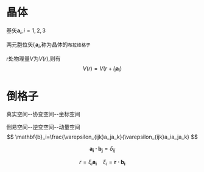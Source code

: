 # 晶体

基矢$\mathbf{a}_i,i=1,2,3$

两元胞位矢$l_i\mathbf{a}_i$,称为晶体的`布拉维格子`

$r$处物理量$V$为$V(r)$,则有
$$
V(r)=V(r+l_i\mathbf{a}_i)
$$

# 倒格子

真实空间--协变空间--坐标空间

倒易空间--逆变空间--动量空间
$$
\mathbf{b}_i=\frac{\varepsilon_{ijk}a_ja_k}{\varepsilon_{ijk}a_ia_ja_k}
$$

$$
\mathbf{a_i\cdot b_j}=\delta_{ij}
$$

$$
r = \xi_i\mathbf{a_i}\quad \xi_i=\mathbf{r\cdot b_i}
$$

 
